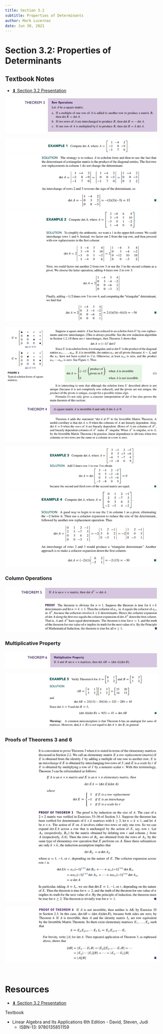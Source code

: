 ```yaml
---
title: Section 3.2
subtitle: Properties of Determinants
author: Mark Lucernas
date: Jun 30, 2021
---
```



# Section 3.2: Properties of Determinants

## Textbook Notes

- [⬇ Section 3.2 Presentation](file:../../../../../../files/summer-2021/MATH-254/notes/ch-3/sec_3-2/sec_3-2_presentation.pptx)

![Theorem 3](../../../../../../files/summer-2021/MATH-254/notes/ch-3/sec_3-2/sec_3-2_theorem_3.png)

![Example 1.1](../../../../../../files/summer-2021/MATH-254/notes/ch-3/sec_3-2/sec_3-2_example_1-1.png)
![Example 1.2](../../../../../../files/summer-2021/MATH-254/notes/ch-3/sec_3-2/sec_3-2_example_1-2.png)
![Example 2](../../../../../../files/summer-2021/MATH-254/notes/ch-3/sec_3-2/sec_3-2_example_2.png)

![Theorem 4](../../../../../../files/summer-2021/MATH-254/notes/ch-3/sec_3-2/sec_3-2_theorem_4.png)

![Example 3](../../../../../../files/summer-2021/MATH-254/notes/ch-3/sec_3-2/sec_3-2_example_3.png)
![Example 4](../../../../../../files/summer-2021/MATH-254/notes/ch-3/sec_3-2/sec_3-2_example_4.png)

### Column Operations

![Theorem 5](../../../../../../files/summer-2021/MATH-254/notes/ch-3/sec_3-2/sec_3-2_theorem_5.png)

### Multiplicative Property

![Theorem 6](../../../../../../files/summer-2021/MATH-254/notes/ch-3/sec_3-2/sec_3-2_theorem_6.png)

![Example 5](../../../../../../files/summer-2021/MATH-254/notes/ch-3/sec_3-2/sec_3-2_example_5.png)

### Proofs of Theorems 3 and 6

![Theorem 3 Proof](../../../../../../files/summer-2021/MATH-254/notes/ch-3/sec_3-2/sec_3-2_theorem_3_proof.png)

![Theorem 6 Proof 1](../../../../../../files/summer-2021/MATH-254/notes/ch-3/sec_3-2/sec_3-2_theorem_6_proof-1.png)
![Theorem 6 Proof 2](../../../../../../files/summer-2021/MATH-254/notes/ch-3/sec_3-2/sec_3-2_theorem_6_proof-2.png)

<br>

# Resources

- [⬇ Section 3.2 Presentation](file:../../../../../../files/summer-2021/MATH-254/notes/ch-3/sec_3-2/sec_3-2_presentation.pptx)

Textbook

+ Linear Algebra and Its Applications 6th Edition - David, Steven, Judi
  + ISBN-13: 9780135851159

